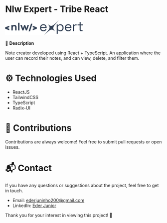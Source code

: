 # Nlw Expert - Tribe React

<img
  src="/src/assets/logo-nlw-expert.svg"
  alt="logo-nlw"
  title="Logo Nlw"
  style="display: inline-block; margin: 0 auto; max-width: 500px">


🚀 **Description**

Note creator developed using React + TypeScript. An application where the user can record their notes, and can view, delete, and filter them.

# ⚙️ Technologies Used
- ReactJS
- TailwindCSS
- TypeScript
- Radix-UI

# 🤝 Contributions
Contributions are always welcome! Feel free to submit pull requests or open issues.

# 📬 Contact
If you have any questions or suggestions about the project, feel free to get in touch.

- Email: ederjuninho200@gmail.com
- LinkedIn: [Eder Junior](https://www.linkedin.com/in/ederjuniordev/)

Thank you for your interest in viewing this project! 🙌
